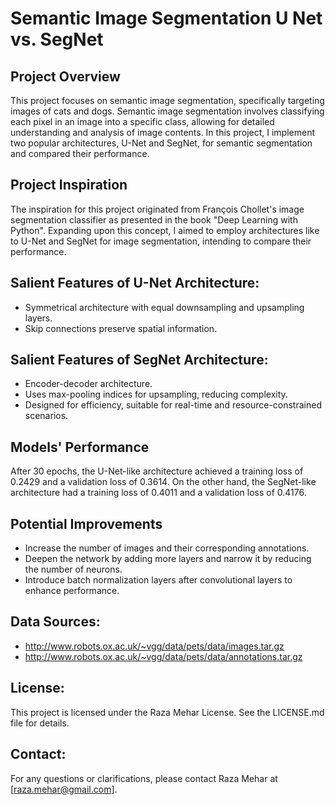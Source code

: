 # Semantic Image Segmentation U Net vs. SegNet

## Project Overview
This project focuses on semantic image segmentation, specifically targeting images of cats and dogs. Semantic image segmentation involves classifying each pixel in an image into a specific class, allowing for detailed understanding and analysis of image contents. In this project, I  implement two popular architectures, U-Net and SegNet, for semantic segmentation and compared their performance.

## Project Inspiration
The inspiration for this project originated from François Chollet's image segmentation classifier as presented in the book "Deep Learning with Python". Expanding upon this concept, I aimed to employ architectures like to U-Net and SegNet for image segmentation, intending to compare their performance.

## Salient Features of U-Net Architecture: 
- Symmetrical architecture with equal downsampling and upsampling layers.
- Skip connections preserve spatial information.

## Salient Features of SegNet Architecture: 
- Encoder-decoder architecture.
- Uses max-pooling indices for upsampling, reducing complexity.
- Designed for efficiency, suitable for real-time and resource-constrained scenarios.

## Models' Performance
After 30 epochs, the U-Net-like architecture achieved a training loss of 0.2429 and a validation loss of 0.3614. On the other hand, the SegNet-like architecture had a training loss of 0.4011 and a validation loss of 0.4176.

## Potential Improvements
- Increase the number of images and their corresponding annotations.
- Deepen the network by adding more layers and narrow it by reducing the number of neurons.
- Introduce batch normalization layers after convolutional layers to enhance performance.

## Data Sources:
- http://www.robots.ox.ac.uk/~vgg/data/pets/data/images.tar.gz
- http://www.robots.ox.ac.uk/~vgg/data/pets/data/annotations.tar.gz

## License:
This project is licensed under the Raza Mehar License. See the LICENSE.md file for details.

## Contact:
For any questions or clarifications, please contact Raza Mehar at [raza.mehar@gmail.com].

